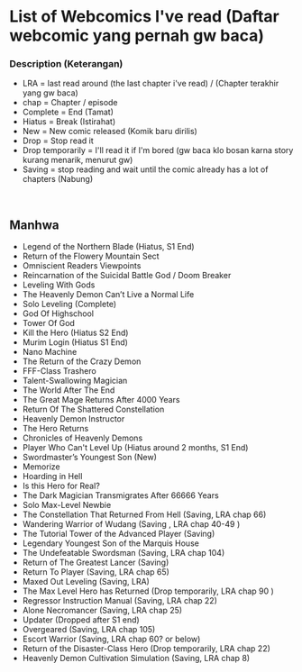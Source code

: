 # List of Webcomics I've read (Daftar webcomic yang pernah gw baca)



### Description (Keterangan)
- LRA = last read around (the last chapter i've read) / (Chapter terakhir yang gw baca)
- chap = Chapter / episode
- Complete = End (Tamat)
- Hiatus = Break (Istirahat)
- New = New comic released (Komik baru dirilis)
- Drop = Stop read it
- Drop temporarily = I'll read it if I'm bored (gw baca klo bosan karna story kurang menarik, menurut gw)
- Saving = stop reading and wait until the comic already has a lot of chapters (Nabung)

<br>

## Manhwa

- Legend of the Northern Blade (Hiatus, S1 End)
- Return of the Flowery Mountain Sect
- Omniscient Readers Viewpoints
- Reincarnation of the Suicidal Battle God / Doom Breaker
- Leveling With Gods
- The Heavenly Demon Can’t Live a Normal Life
- Solo Leveling (Complete)
- God Of Highschool
- Tower Of God
- Kill the Hero (Hiatus S2 End)
- Murim Login (Hiatus S1 End)
- Nano Machine
- The Return of the Crazy Demon
- FFF-Class Trashero
- Talent-Swallowing Magician
- The World After The End
- The Great Mage Returns After 4000 Years
- Return Of The Shattered Constellation
- Heavenly Demon Instructor
- The Hero Returns
- Chronicles of Heavenly Demons
- Player Who Can't Level Up (Hiatus around 2 months, S1 End)
- Swordmaster’s Youngest Son (New)
- Memorize
- Hoarding in Hell
- Is this Hero for Real?
- The Dark Magician Transmigrates After 66666 Years
- Solo Max-Level Newbie
- The Constellation That Returned From Hell (Saving, LRA chap 66)
- Wandering Warrior of Wudang (Saving , LRA chap 40-49 )
- The Tutorial Tower of the Advanced Player (Saving)
- Legendary Youngest Son of the Marquis House
- The Undefeatable Swordsman (Saving, LRA chap 104)
- Return of The Greatest Lancer (Saving)
- Return To Player (Saving, LRA chap 65)
- Maxed Out Leveling (Saving, LRA)
- The Max Level Hero has Returned (Drop temporarily, LRA chap 90 )
- Regressor Instruction Manual (Saving, LRA chap 22)
- Alone Necromancer (Saving, LRA chap 25)
- Updater (Dropped after S1 end)
- Overgeared (Saving, LRA chap 105)
- Escort Warrior (Saving, LRA chap 60? or below)
- Return of the Disaster-Class Hero (Drop temporarily, LRA chap 22)
- Heavenly Demon Cultivation Simulation (Saving, LRA chap 8)